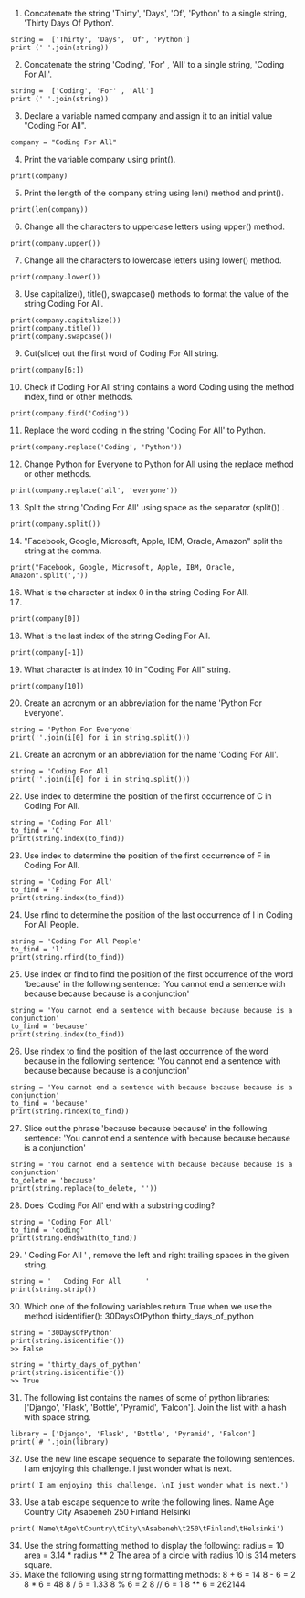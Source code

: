 1.	Concatenate the string 'Thirty', 'Days', 'Of', 'Python' to a single string, 'Thirty Days Of Python'.
```
string =  ['Thirty', 'Days', 'Of', 'Python']
print (' '.join(string))
```
2.	Concatenate the string 'Coding', 'For' , 'All' to a single string, 'Coding For All'.
```
string =  ['Coding', 'For' , 'All']
print (' '.join(string))
```
3.	Declare a variable named company and assign it to an initial value "Coding For All".
```
company = "Coding For All"
```
4.	Print the variable company using print().
```
print(company)
```
5.	Print the length of the company string using len() method and print().
```
print(len(company))
```
6.	Change all the characters to uppercase letters using upper() method.
```
print(company.upper())
```
7.	Change all the characters to lowercase letters using lower() method.
```
print(company.lower())
```
8.	Use capitalize(), title(), swapcase() methods to format the value of the string Coding For All.
```
print(company.capitalize())
print(company.title())
print(company.swapcase())

```
9.	Cut(slice) out the first word of Coding For All string.
```
print(company[6:]) 
```
10.	Check if Coding For All string contains a word Coding using the method index, find or other methods.
```
print(company.find('Coding')) 
```
11.	Replace the word coding in the string 'Coding For All' to Python.
```
print(company.replace('Coding', 'Python'))
```
12.	Change Python for Everyone to Python for All using the replace method or other methods.
```
print(company.replace('all', 'everyone'))
```
13.	Split the string 'Coding For All' using space as the separator (split()) .
```
print(company.split())
```
14.	"Facebook, Google, Microsoft, Apple, IBM, Oracle, Amazon" split the string at the comma.
```
print("Facebook, Google, Microsoft, Apple, IBM, Oracle, Amazon".split(',')) 
```
16.	What is the character at index 0 in the string Coding For All.
17.	
```
print(company[0])
```
18.	What is the last index of the string Coding For All.
```
print(company[-1])
```
19.	What character is at index 10 in "Coding For All" string.
```
print(company[10])
```
20.	Create an acronym or an abbreviation for the name 'Python For Everyone'.
```
string = 'Python For Everyone'
print(''.join(i[0] for i in string.split()))
```
21.	Create an acronym or an abbreviation for the name 'Coding For All'.
```
string = 'Coding For All
print(''.join(i[0] for i in string.split()))
```
22.	Use index to determine the position of the first occurrence of C in Coding For All.
```
string = 'Coding For All'
to_find = 'C'
print(string.index(to_find)) 
```
23.	Use index to determine the position of the first occurrence of F in Coding For All.
```
string = 'Coding For All'
to_find = 'F'
print(string.index(to_find)) 
```
24.	Use rfind to determine the position of the last occurrence of l in Coding For All People.
```
string = 'Coding For All People'
to_find = 'l'
print(string.rfind(to_find)) 

```
25.	Use index or find to find the position of the first occurrence of the word 'because' in the following sentence: 'You cannot end a sentence with because because because is a conjunction'
```
string = 'You cannot end a sentence with because because because is a conjunction'
to_find = 'because'
print(string.index(to_find)) 

```
26.	Use rindex to find the position of the last occurrence of the word because in the following sentence: 'You cannot end a sentence with because because because is a conjunction'
```
string = 'You cannot end a sentence with because because because is a conjunction'
to_find = 'because'
print(string.rindex(to_find)) 
```
27.	Slice out the phrase 'because because because' in the following sentence: 'You cannot end a sentence with because because because is a conjunction'
```
string = 'You cannot end a sentence with because because because is a conjunction'
to_delete = 'because'
print(string.replace(to_delete, '')) 
```
28. Does 'Coding For All' end with a substring coding? 
```
string = 'Coding For All'
to_find = 'coding'
print(string.endswith(to_find)) 
```
29. '   Coding For All      '  , remove the left and right trailing spaces in the given string.
```
string = '   Coding For All      '
print(string.strip())
```
30. Which one of the following variables return True when we use the method isidentifier():
30DaysOfPython
thirty_days_of_python
```
string = '30DaysOfPython'
print(string.isidentifier())
>> False

string = 'thirty_days_of_python'
print(string.isidentifier())
>> True
```

31. The following list contains the names of some of python libraries: ['Django', 'Flask', 'Bottle', 'Pyramid', 'Falcon']. Join the list with a hash with space string.
```
library = ['Django', 'Flask', 'Bottle', 'Pyramid', 'Falcon']
print('# '.join(library)
```
32. Use the new line escape sequence to separate the following sentences.
I am enjoying this challenge.
I just wonder what is next.
```
print('I am enjoying this challenge. \nI just wonder what is next.') 
```
33. Use a tab escape sequence to write the following lines.
Name      Age     Country   City
Asabeneh  250     Finland   Helsinki
```
print('Name\tAge\tCountry\tCity\nAsabeneh\t250\tFinland\tHelsinki')
```
34. Use the string formatting method to display the following:
radius = 10
area = 3.14 * radius ** 2
The area of a circle with radius 10 is 314 meters square.
35. Make the following using string formatting methods:
8 + 6 = 14
8 - 6 = 2
8 * 6 = 48
8 / 6 = 1.33
8 % 6 = 2
8 // 6 = 1
8 ** 6 = 262144
```
```

